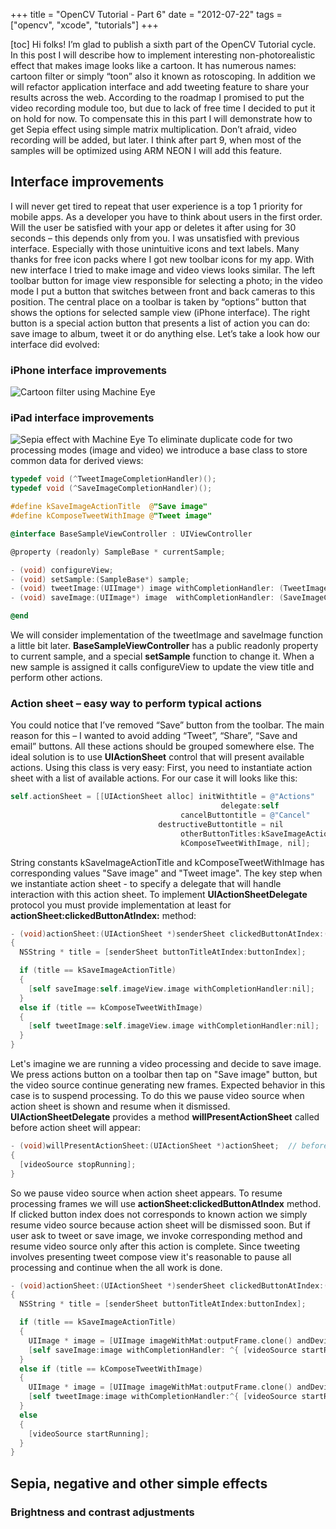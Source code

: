 +++
title =  "OpenCV Tutorial - Part 6"
date = "2012-07-22"
tags =  ["opencv", "xcode", "tutorials"]
+++

[toc] Hi folks! I’m glad to publish a sixth part of the OpenCV Tutorial cycle. In this post I will describe how to implement interesting non-photorealistic effect that makes image looks like a cartoon. It has numerous names: cartoon filter or simply “toon” also it known as rotoscoping. In addition we will refactor application interface and add tweeting feature to share your results across the web. According to the roadmap I promised to put the video recording module too, but due to lack of free time I decided to put it on hold for now. To compensate this in this part I will demonstrate how to get Sepia effect using simple matrix multiplication. Don’t afraid, video recording will be added, but later. I think after part 9, when most of the samples will be optimized using ARM NEON I will add this feature. 

<span class="more"></span>

## Interface improvements

I will never get tired to repeat that user experience is a top 1 priority for mobile apps. As a developer you have to think about users in the first order. Will the user be satisfied with your app or deletes it after using for 30 seconds – this depends only from you. I was unsatisfied with previous interface. Especially with those unintuitive icons and text labels. Many thanks for free icon packs where I got new toolbar icons for my app. With new interface I tried to make image and video views looks similar. The left toolbar button for image view responsible for selecting a photo; in the video mode I put a button that switches between front and back cameras to this position. The central place on a toolbar is taken by “options” button that shows the options for selected sample view (iPhone interface). The right button is a special action button that presents a list of action you can do: save image to album, tweet it or do anything else. Let’s take a look how our interface did evolved: 

### iPhone interface improvements

![][1]

### iPad interface improvements

![][2] To eliminate duplicate code for two processing modes (image and video) we introduce a base class to store common data for derived views: 
    
```objectivec
typedef void (^TweetImageCompletionHandler)(); 
typedef void (^SaveImageCompletionHandler)(); 

#define kSaveImageActionTitle  @"Save image"
#define kComposeTweetWithImage @"Tweet image"

@interface BaseSampleViewController : UIViewController

@property (readonly) SampleBase * currentSample;

- (void) configureView;
- (void) setSample:(SampleBase*) sample;
- (void) tweetImage:(UIImage*) image withCompletionHandler: (TweetImageCompletionHandler) handler;
- (void) saveImage:(UIImage*) image  withCompletionHandler: (SaveImageCompletionHandler) handler;

@end
```

We will consider implementation of the tweetImage and saveImage function a little bit later. **BaseSampleViewController** has a public readonly property to current sample, and a special **setSample** function to change it. When a new sample is assigned it calls configureView to update the view title and perform other actions. 

### Action sheet – easy way to perform typical actions

You could notice that I’ve removed “Save” button from the toolbar. The main reason for this – I wanted to avoid adding “Tweet”, “Share”, “Save and email” buttons. All these actions should be grouped somewhere else. The ideal solution is to use **UIActionSheet** control that will present available actions. Using this class is very easy: First, you need to instantiate action sheet with a list of available actions. For our case it will looks like this: 
    
```objectivec
self.actionSheet = [[UIActionSheet alloc] initWithtitle = @"Actions" 
                                               delegate:self 
                                      cancelButtontitle = @"Cancel" 
                                 destructiveButtontitle = nil 
                                      otherButtonTitles:kSaveImageActionTitle, 
                                      kComposeTweetWithImage, nil];
```

String constants kSaveImageActionTitle and kComposeTweetWithImage has corresponding values "Save image" and "Tweet image". The key step when we instantiate action sheet - to specify a delegate that will handle interaction with this action sheet. To implement **UIActionSheetDelegate** protocol you must provide implementation at least for **actionSheet:clickedButtonAtIndex:** method: 
    
```objectivec 
- (void)actionSheet:(UIActionSheet *)senderSheet clickedButtonAtIndex:(NSInteger)buttonIndex
{
  NSString * title = [senderSheet buttonTitleAtIndex:buttonIndex];

  if (title == kSaveImageActionTitle)
  {
    [self saveImage:self.imageView.image withCompletionHandler:nil];
  }
  else if (title == kComposeTweetWithImage)
  {
    [self tweetImage:self.imageView.image withCompletionHandler:nil];
  }
}
```

Let's imagine we are running a video processing and decide to save image. We press actions button on a toolbar then tap on "Save image" button, but the video source continue generating new frames. Expected behavior in this case is to suspend processing. To do this we pause video source when action sheet is shown and resume when it dismissed. **UIActionSheetDelegate** provides a method **willPresentActionSheet** called before action sheet will appear: 
    
```objectivec 
- (void)willPresentActionSheet:(UIActionSheet *)actionSheet;  // before animation and showing view
{
  [videoSource stopRunning];
}
```

So we pause video source when action sheet appears. To resume processing frames we will use **actionSheet:clickedButtonAtIndex** method. If clicked button index does not corresponds to known action we simply resume video source because action sheet will be dismissed soon. But if user ask to tweet or save image, we invoke corresponding method and resume video source only after this action is complete. Since tweeting involves presenting tweet compose view it's reasonable to pause all processing and continue when the all work is done. 
    
```objectivec
- (void)actionSheet:(UIActionSheet *)senderSheet clickedButtonAtIndex:(NSInteger)buttonIndex
{
  NSString * title = [senderSheet buttonTitleAtIndex:buttonIndex];

  if (title == kSaveImageActionTitle)
  {
    UIImage * image = [UIImage imageWithMat:outputFrame.clone() andDeviceOrientation:[[UIDevice currentDevice] orientation]];
    [self saveImage:image withCompletionHandler: ^{ [videoSource startRunning]; }];
  }
  else if (title == kComposeTweetWithImage)
  {
    UIImage * image = [UIImage imageWithMat:outputFrame.clone() andDeviceOrientation:[[UIDevice currentDevice] orientation]];
    [self tweetImage:image withCompletionHandler:^{ [videoSource startRunning]; }];
  }
  else
  {
    [videoSource startRunning];
  }
}
```

## Sepia, negative and other simple effects

### Brightness and contrast adjustments

   [1]: Screen-Shot-2012-07-23-at-3.12.49-PM.png (Cartoon filter using Machine Eye)
   [2]: Screen-Shot-2012-07-23-at-3.14.26-PM-1024x815.png (Sepia effect with Machine Eye)


